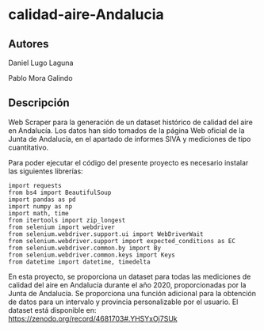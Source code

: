 # calidad-aire-Andalucia

## Autores

Daniel Lugo Laguna

Pablo Mora Galindo

## Descripción

Web Scraper para la generación de un dataset histórico de calidad del aire en Andalucía. Los datos han sido tomados de la página Web oficial de la Junta de Andalucía, en el apartado de informes SIVA y mediciones de tipo cuantitativo.

Para poder ejecutar el código del presente proyecto es necesario instalar las siguientes librerías:

```
import requests
from bs4 import BeautifulSoup
import pandas as pd
import numpy as np
import math, time
from itertools import zip_longest
from selenium import webdriver
from selenium.webdriver.support.ui import WebDriverWait
from selenium.webdriver.support import expected_conditions as EC
from selenium.webdriver.common.by import By
from selenium.webdriver.common.keys import Keys
from datetime import datetime, timedelta
```

En esta proyecto, se proporciona un dataset para todas las mediciones de calidad del aire en Andalucía durante el año 2020, proporcionadas por la Junta de Andalucía. Se proporciona una función adicional para la obtención de datos para un intervalo y provincia personalizable por el usuario. El dataset está disponible en: https://zenodo.org/record/4681703#.YHSYxOj7SUk
